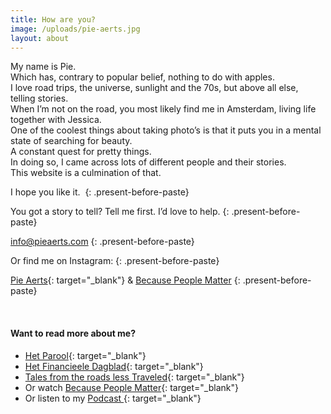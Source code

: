 ```yaml
---
title: How are you?
image: /uploads/pie-aerts.jpg
layout: about
---
```


<div>My name is Pie.</div>

<div>Which has, contrary to popular belief, nothing to do with apples.</div>

<div>I love road trips, the universe, sunlight and the 70s, but above all else, telling stories. &nbsp;</div>

<div>When I&rsquo;m not on the road, you most likely find me in Amsterdam, living life together with Jessica.&nbsp;</div>

<div>One of the coolest things about taking photo&rsquo;s is that it puts you in a mental state of searching for beauty.&nbsp;</div>

<div>A constant quest for pretty things.</div>

<div>In doing so, I came across lots of different people and their stories.</div>

<div>This website is a culmination of that.&nbsp;</div>

I hope you like it.&nbsp;
{: .present-before-paste}

You got a story to tell? Tell me first. I’d love to help.
{: .present-before-paste}

[info@pieaerts.com](mailto:info@pieaerts.com)
{: .present-before-paste}

Or find me on Instagram:
{: .present-before-paste}

[Pie Aerts](https://www.instagram.com/pie_aerts/){: target="_blank"}&nbsp;&&nbsp;[Because People Matter](https://www.instagram.com/because.people.matter/)
{: .present-before-paste}

<div>&nbsp;</div>

#### Want to read more about me?

* [Het Parool](https://www.parool.nl/ps/reisfotograaf-pie-aerts-wat-kunnen-wij-leren-van-far-away~b41ec25a/){: target="_blank"}
* [Het Financieele Dagblad](https://fd.nl/fd-persoonlijk/1307273/intussen-elders){: target="_blank"}
* [Tales from the roads less Traveled](https://www.mendo.nl/journal/stories/photographer-pie-aerts-on-capturing-beauty/){: target="_blank"}
* Or watch&nbsp;[Because People Matter](https://www.youtube.com/watch?v=oJcbenttvIA&amp;t=3s){: target="_blank"}
* Or listen to my [Podcast&nbsp;](https://open.spotify.com/episode/65rArhS9J3QLCwdZoahqmJ){: target="_blank"}